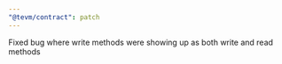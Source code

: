 ```yaml
---
"@tevm/contract": patch
---
```


Fixed bug where write methods were showing up as both write and read methods
